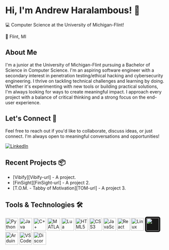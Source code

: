 # Hi, I'm Andrew Haralambous! 👋
💻 Computer Science at the University of Michigan-Flint!

📍 Flint, MI

## About Me
I'm a junior at the University of Michigan-Flint pursuing a Bachelor of Science in Computer Science. I'm an aspiring software engineer with a secondary interest in penetration testing/ethical hacking and cybersecurity engineering. I thrive on tackling technical challenges and learning by doing. Whether it's experimenting with new tools or building practical solutions, I'm always looking for ways to create meaningful impact. I approach every project with a balance of critical thinking and a strong focus on the end-user experience.

## Let's Connect 🤝
Feel free to reach out if you'd like to collaborate, discuss ideas, or just connect. I'm always open to meaningful conversations and opportunities!

[![LinkedIn][LinkedIn.com]][LinkedIn-url]
<!-- [![E-Mail][Email.com]][Email-url] -->

## Recent Projects 📦
* [Vibify][Vibify-url] - A project.
* [FinSight][FinSight-url] - A project 2.
* [T.O.M. - Tabby of Motivation][TOM-url] - A project 3.

## Tools & Technologies 🛠️
<p align="left">
  <img src="https://cdn.jsdelivr.net/gh/devicons/devicon/icons/python/python-original.svg" height="40" alt="Python"/>
  <img src="https://cdn.jsdelivr.net/gh/devicons/devicon/icons/java/java-original.svg" height="40" alt="Java"/>
  <img src="https://cdn.jsdelivr.net/gh/devicons/devicon/icons/cplusplus/cplusplus-original.svg" height="40" alt="C++"/>
  <img src="https://cdn.jsdelivr.net/gh/devicons/devicon/icons/matlab/matlab-original.svg" height="40" alt="MATLAB"/>
  <img src="https://cdn.jsdelivr.net/gh/devicons/devicon/icons/lua/lua-original.svg" height="40" alt="Lua"/>
  <img src="https://cdn.jsdelivr.net/gh/devicons/devicon/icons/html5/html5-original.svg" height="40" alt="HTML5"/>
  <img src="https://cdn.jsdelivr.net/gh/devicons/devicon/icons/css3/css3-original.svg" height="40" alt="CSS3"/>
  <img src="https://cdn.jsdelivr.net/gh/devicons/devicon/icons/javascript/javascript-original.svg" height="40" alt="JavaScript"/>
  <img src="https://cdn.jsdelivr.net/gh/devicons/devicon/icons/react/react-original.svg" height="40" alt="React"/>
  <img src="https://cdn.jsdelivr.net/gh/devicons/devicon/icons/linux/linux-original.svg" height="40" alt="Linux"/>
  <img src="https://upload.wikimedia.org/wikipedia/commons/9/91/Octicons-mark-github.svg" height="40" alt="GitHub" style="background-color:#181717; border-radius: 6px; padding: 4px;" />
  <img src="https://cdn.jsdelivr.net/gh/devicons/devicon/icons/arduino/arduino-original.svg" height="40" alt="Arduino"/>
  <img src="https://cdn.jsdelivr.net/gh/devicons/devicon/icons/vscode/vscode-original.svg" height="40" alt="VS Code"/>
  <img src="https://cdn.jsdelivr.net/gh/devicons/devicon/icons/eslint/eslint-original.svg" height="40" alt="Discord"/>
</p>

<!-- MARKDOWN LINKS & IMAGES -->
<!-- [Vibify-url]: https://github.com/om-arya/Vibify -->
<!-- [FinSight-url]: https://github.com/om-arya/FinSight -->
<!-- [TOM-url]: https://github.com/om-arya/T.O.M -->

[LinkedIn.com]: https://img.shields.io/badge/LinkedIn-0077B5?style=for-the-badge&logo=linkedin&logoColor=white
[LinkedIn-url]: https://www.linkedin.com/in/andrew-haralambous/
<!-- [Email.com]: https://img.shields.io/badge/Gmail-D14836?style=for-the-badge&logo=gmail&logoColor=white -->
<!-- [Email-url]: mailto:email@host.com -->
